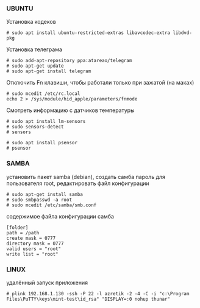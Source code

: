 ### UBUNTU
Установка кодеков
```
# sudo apt install ubuntu-restricted-extras libavcodec-extra libdvd-pkg
```

Установка телеграма
```
# sudo add-apt-repository ppa:atareao/telegram
# sudo apt-get update
# sudo apt-get install telegram
```

Отключить Fn клавиши, чтобы работали только при зажатой (на маках)
```
# sudo mcedit /etc/rc.local
echo 2 > /sys/module/hid_apple/parameters/fnmode
```

Смотреть информацию с датчиков температуры
```
# sudo apt install lm-sensors
# sudo sensors-detect
# sensors
```

```
# sudo apt install psensor
# psensor
```

### SAMBA
установить пакет samba (debian), создать самба пароль для пользователя root, редактировать файл конфигурации
```
# sudo apt-get install samba
# sudo smbpasswd -a root
# sudo mcedit /etc/samba/smb.conf
```
содержимое файла конфигурации самба
```
[folder]
path = /path
create mask = 0777
directory mask = 0777
valid users = "root"
write list = "root"
```

### LINUX
удалённый запуск приложения
```
# plink 192.168.1.130 -ssh -P 22 -l azretik -2 -4 -C -i "c:\Program Files\PuTTY\keys\mint-test\id_rsa" "DISPLAY=:0 nohup thunar"
```
